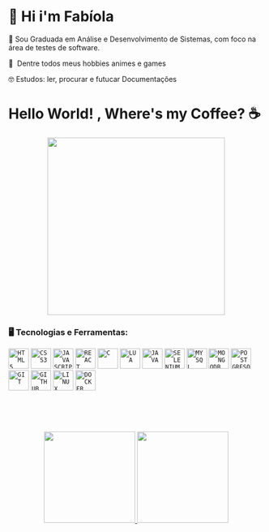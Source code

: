 <div align="left">

# 👋 Hi i'm Fabíola

🌱  Sou Graduada em Análise e Desenvolvimento de Sistemas, com foco na área de testes de software.

🧙‍ ‍  Dentre todos meus hobbies 
          animes e games 

🤓  Estudos:
ler, procurar e futucar Documentações
</div>

<div "d-flex flex-column">
<h1>Hello World! , Where's my Coffee? ☕</h1>

<p align="center">
  <img src="https://tenor.com/view/sailor-mercury-sailor-moon-eating-gif-5461691.gif" width="350">
</p>

### 🖥️ Tecnologias e Ferramentas: 

<code><img width="40px" src="https://cdn.jsdelivr.net/gh/devicons/devicon/icons/html5/html5-original-wordmark.svg" title = "HTML5"/></code>
<code><img width="40px" src="https://cdn.jsdelivr.net/gh/devicons/devicon/icons/css3/css3-original-wordmark.svg" title = "CSS3"/></code>
<code><img width="40px" src="https://cdn.jsdelivr.net/gh/devicons/devicon/icons/javascript/javascript-original.svg" title = "JAVASCRIPT"/></code>
<code><img width="40px" src="https://cdn.jsdelivr.net/gh/devicons/devicon/icons/react/react-original.svg" title = "REACT"/></code>
<code><img width="40px" src="https://cdn.jsdelivr.net/gh/devicons/devicon/icons/c/c-original.svg" title = "C"/></code>
<code><img width="40px" src="https://cdn.jsdelivr.net/gh/devicons/devicon/icons/lua/lua-original.svg" title = "LUA"/></code>
<code><img width="40px" src="https://cdn.jsdelivr.net/gh/devicons/devicon/icons/java/java-original.svg" title = "JAVA"/></code>
<code><img width="40px" src="https://cdn.jsdelivr.net/gh/devicons/devicon/icons/selenium/selenium-original.svg" title = "SELENIUM"/></code>
<code><img width="40px" src="https://cdn.jsdelivr.net/gh/devicons/devicon/icons/mysql/mysql-original.svg"  title = "MYSQL"/></code>
<code><img width="40px" src="https://cdn.jsdelivr.net/gh/devicons/devicon/icons/mongodb/mongodb-original.svg" title = "MONGODB"/></code>
<code><img width="40px" src="https://cdn.jsdelivr.net/gh/devicons/devicon/icons/postgresql/postgresql-original.svg" title = "POSTGRESQL"/></code>
<code><img width="40px" src="https://cdn.jsdelivr.net/gh/devicons/devicon/icons/git/git-original.svg" title = "GIT"/></code>
<code><img width="40px" src="https://cdn.jsdelivr.net/gh/devicons/devicon/icons/github/github-original.svg" title = "GITHUB"/></code>
<code><img width="40px" src="https://cdn.jsdelivr.net/gh/devicons/devicon/icons/linux/linux-original.svg" title = "LINUX"/></code>
<code><img width="40px" src="https://cdn.jsdelivr.net/gh/devicons/devicon/icons/docker/docker-original.svg" title = "DOCKER"/></code>


</br>
</br>

##
<p align="center">
<a href="https://github.com/fabioladiniz97">
  <img height="180em" src="https://github-readme-stats-eight-theta.vercel.app/api?username=fabioladiniz97&show_icons=true&theme=algolia&include_all_commits=true&count_private=true"/>
  <img height="180em" src="https://github-readme-stats-eight-theta.vercel.app/api/top-langs/?username=fabioladiniz97&layout=compact&langs_count=8&theme=algolia"/>
</a>
</p>



          
          


